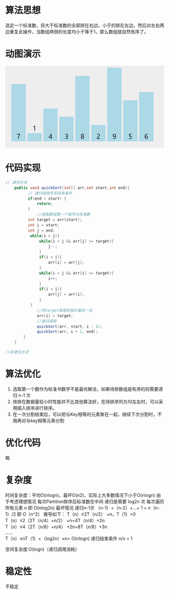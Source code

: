 #  算法思想

选定一个标准数，将大于标准数的全部排在右边，小于的排在左边，然后对左右两边重复此操作，当数组两侧的长度均小于等于1，那么数组就自然有序了。


#  动图演示
![快速排序](../img/快速排序.gif)

#  代码实现

```java
// 递归方式
    public void quickSort(int[] arr,int start,int end){
          // 递归调用先写结束条件
          if(end > start) {
              return;
          }
              //选取数组第一个值作为标准数
          int target = arr[start];
          int i = start;
          int j = end;
           while(i < j){
               while(i < j && arr[j] >= target){
                   j--;
               }
               if(i < j){
                   arr[i] = arr[j];
               }
               while(i < j && arr[i] <= target){
                   i++;
               }
               if(i < j){
                   arr[j] = arr[i];
               }
           }
              //将target赋值给指针最后一位    
              arr[i] = target;
              //递归调用 
              quickSort(arr, start, i - 1);
              quickSort(arr, i + 1, end);
        }
    }

```
```java
//非递归方式
```

#  算法优化

1. 选取第一个数作为标准书数字不是最优解法，如果待排数组是有序的则需要递归 n-1 次
2. 快排在数据量较小时性能并不比其他算法好，在待排序列为10左右时，可以采用插入排序进行排序。
3. 在一次分割结束后，可以把与Key相等的元素聚在一起，继续下次分割时，不用再对与key相等元素分割

#  优化代码

略

#  复杂度
时间复杂度：平均O(nlogn)，最坏O(n2)，实际上大多数情况下小于O(nlogn)
由于考虑理想情况 每次Partition排序后标准数在中间 递归是需要 log2n 次  每次遍历所有元素 n   即 O(nlog2n)
最坏情况 递归n-1次 （n-1）+（n-2）+...+ 1 =  n（n-1）/2   即 O（n^2）
推导如下： 
T（n）≤2T（n/2） +n，T（1）=0  
T（n）≤2（2T（n/4）+n/2） +n=4T（n/4）+2n  
T（n）≤4（2T（n/8）+n/4） +2n=8T（n/8）+3n  
……  
T（n）≤nT（1）+（log2n）×n= O(nlogn) 
递归结束条件   n/x = 1



空间复杂度:O(logn)（递归调用消耗）

#  稳定性
不稳定
